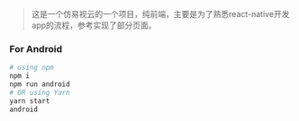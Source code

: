 > 这是一个仿易视云的一个项目，纯前端，主要是为了熟悉react-native开发app的流程，参考实现了部分页面。
### For Android
```bash
# using npm
npm i
npm run android
# OR using Yarn
yarn start
android
```
